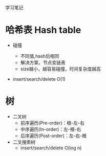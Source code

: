 学习笔记
# 哈希表 Hash table
* 碰撞
    * 不同值,hash后相同
    * 解决方案，节点变链表
    * size越小，越容易碰撞，时间复杂度越高

* insert/search/delete O(1)

# 树
* 二叉树
    * 前序遍历(Pre-order)：根-左-右
    * 中序遍历(In-order)：左-根-右
    * 后序遍历(Post-order)：左-右-根
* 二叉搜索树
    * insert/search/delete O(log n)